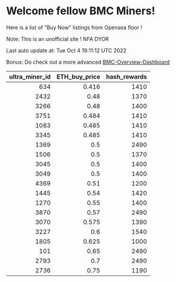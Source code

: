 # Welcome fellow BMC Miners!
Here is a list of "Buy Now" listings from Opensea floor !

Note: This is an unofficial site ! NFA DYOR

Last auto update at: Tue Oct  4 19:11:12 UTC 2022

Bonus: Do check out a more advanced [BMC-Overview-Dashboard](https://dune.com/defifunk/BMC-Overview-Dashboard)


|   ultra_miner_id |   ETH_buy_price |   hash_rewards |
|-----------------:|----------------:|---------------:|
|              634 |           0.416 |           1410 |
|             2432 |           0.48  |           1370 |
|             3266 |           0.48  |           1400 |
|             3751 |           0.484 |           1410 |
|             1083 |           0.485 |           1410 |
|             3345 |           0.485 |           1410 |
|             1369 |           0.5   |           2490 |
|             1506 |           0.5   |           1370 |
|             3045 |           0.5   |           1400 |
|             3049 |           0.5   |           1400 |
|             4369 |           0.51  |           1200 |
|             1445 |           0.54  |           1420 |
|             1270 |           0.55  |           1400 |
|             3870 |           0.57  |           2490 |
|             3070 |           0.575 |           1390 |
|             3227 |           0.6   |           1540 |
|             1805 |           0.625 |           1000 |
|              101 |           0.65  |           2490 |
|             2793 |           0.7   |           2490 |
|             2736 |           0.75  |           1190 |